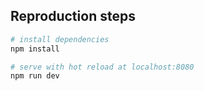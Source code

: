 ## Reproduction steps

``` bash
# install dependencies
npm install

# serve with hot reload at localhost:8080
npm run dev
```